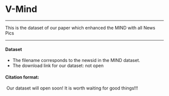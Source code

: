 # V-Mind
------

This is the dataset of our paper which enhanced the MIND with all News Pics

------

#### **Dataset**

- The filename corresponds to the newsid in the MIND dataset.
- The download link for our dataset: not open

#### Citation format:

​	Our dataset will open soon! It is worth waiting for good things!!!
